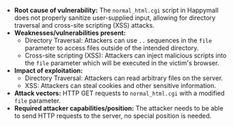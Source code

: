 - **Root cause of vulnerability:** The `normal_html.cgi` script in Happymall does not properly sanitize user-supplied input, allowing for directory traversal and cross-site scripting (XSS) attacks.
- **Weaknesses/vulnerabilities present:**
    - Directory Traversal: Attackers can use `..` sequences in the `file` parameter to access files outside of the intended directory.
    - Cross-site scripting (XSS): Attackers can inject malicious scripts into the `file` parameter which will be executed in the victim's browser.
- **Impact of exploitation:**
    - Directory Traversal: Attackers can read arbitrary files on the server.
    - XSS: Attackers can steal cookies and other sensitive information.
- **Attack vectors:** HTTP GET requests to `normal_html.cgi` with a modified `file` parameter.
- **Required attacker capabilities/position:** The attacker needs to be able to send HTTP requests to the server, no special position is needed.